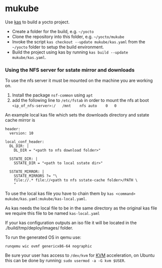# mukube

Use [kas](https://kas.readthedocs.io/en/latest/userguide.html#usage) to build a yocto project.

* Create a folder for the build, e.g. `~/yocto`
* Clone the repository into this folder, e.g. `~/yocto/mukube`
* Invoke the script `kas checkout --update mukube/kas.yaml` from the `~/yocto` folder to setup the build environment.
* Build the project using kas by running `kas build --update mukube/kas.yaml`.

### Using the NFS server for sstate mirror and downloads
To use the nfs server it must be mounted on the machine you are working on. 
1. Install the package `nsf-common` using `apt`
2. add the following line to `/etc/fstab` in order to mount the nfs at boot `<ip_of_nfs-server>:/	/mnt	nfs	auto	0	0` 

An example local kas file which sets the downloads directory and sstate cache mirror is
```
header:
  version: 10

local_conf_header:
  DL_DIR: |
    DL_DIR = "<path to nfs download folder>"

  SSTATE_DIR: |
    SSTATE_DIR = "<path to local sstate dir>"

  SSTATE_MIRROR: | 
    SSTATE_MIRRORS ?= "\
    file://.* file://<path to nfs sstate-cache folder>/PATH \
    "
``` 

To use the local kas file you have to chain them by `kas <command> mukube/kas.yaml:mukube/kas-local.yaml`.

As kas needs the local file to be in the same directory as the original kas file we require this file to be named `kas-local.yaml`

If your kas configuration outputs an iso file it will be located in the ./build/tmp/deploy/images/ folder.

To run the generated OS in qemu use:

`runqemu wic ovmf genericx86-64 nographic`

Be sure your user has access to `/dev/kvm` for [KVM](https://en.wikipedia.org/wiki/Kernel-based_Virtual_Machine) acceleration, on Ubuntu this can be done by running: `sudo usermod -a -G kvm $USER`.
